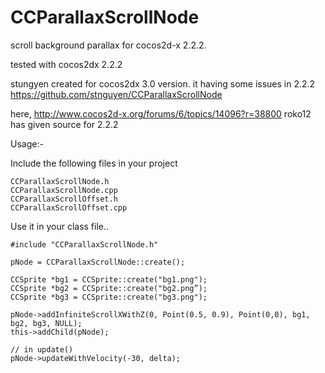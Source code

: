 CCParallaxScrollNode
====================

scroll background parallax for cocos2d-x 2.2.2.

tested with cocos2dx 2.2.2

stungyen created for cocos2dx 3.0 version. it having some issues in 2.2.2
https://github.com/stnguyen/CCParallaxScrollNode 

here, http://www.cocos2d-x.org/forums/6/topics/14096?r=38800 roko12 has given source for 2.2.2

 Usage:- 

Include the following files in your project

    CCParallaxScrollNode.h
    CCParallaxScrollNode.cpp
    CCParallaxScrollOffset.h
    CCParallaxScrollOffset.cpp

Use it in your class file..
     
    #include "CCParallaxScrollNode.h"

    pNode = CCParallaxScrollNode::create();

    CCSprite *bg1 = CCSprite::create("bg1.png");
    CCSprite *bg2 = CCSprite::create("bg2.png”);
    CCSprite *bg3 = CCSprite::create("bg3.png");

    pNode->addInfiniteScrollXWithZ(0, Point(0.5, 0.9), Point(0,0), bg1, bg2, bg3, NULL);
    this->addChild(pNode);

    // in update()
    pNode->updateWithVelocity(-30, delta);
